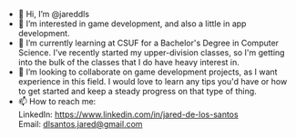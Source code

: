- 👋 Hi, I’m @jareddls
- 👀 I’m interested in game development, and also a little in app development.
- 🌱 I’m currently learning at CSUF for a Bachelor's Degree in Computer Science. I've recently started my upper-division classes,
      so I'm getting into the bulk of the classes that I do have heavy interest in.
- 💞️ I’m looking to collaborate on game development projects, as I want experience in this field. I would love to learn
      any tips you'd have or how to get started and keep a steady progress on that type of thing.
- 📫 How to reach me: <br/>
 LinkedIn: https://www.linkedin.com/in/jared-de-los-santos \
 Email: dlsantos.jared@gmail.com

